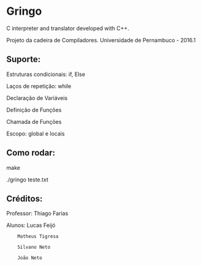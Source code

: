 # Gringo
C interpreter and translator developed with C++. 

Projeto da cadeira de Compiladores. Universidade de Pernambuco - 2016.1

## Suporte: 

Estruturas condicionais: if, Else

Laços de repetição: while

Declaração de Variáveis

Definição de Funções

Chamada de Funções

Escopo: global e locais

## Como rodar: 

make

./gringo teste.txt

## Créditos:

Professor: Thiago Farias

Alunos: Lucas Feijó

		Matheus Tigresa

		Silvano Neto
		
		João Neto